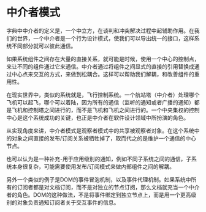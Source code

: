 # 中介者模式

字典中中介者的定义是，一个中立方，在谈判和冲突解决过程中起辅助作用。在我们的世界，一个中介者是一个行为设计模式，使我们可以导出统一的接口，这样系统不同部分就可以彼此通信。

如果系统组件之间存在大量的直接关系，就可能是时候，使用一个中心的控制点，来让不同的组件通过它来通信。中介者通过将组件之间显式的直接的引用替换成通过中心点来交互的方式，来做到松耦合。这样可以帮助我们解耦，和改善组件的重用性。

在现实世界中，类似的系统就是，飞行控制系统。一个航站塔（中介者）处理哪个飞机可以起飞，哪个可以着陆，因为所有的通信（监听的通知或者广播的通知）都是飞机和控制塔之间进行的，而不是飞机和飞机之间进行的。一个中央集权的控制中心是这个系统成功的关键，也正是中介者在软件设计领域中所扮演的角色。

从实现角度来讲，中介者模式是观察者模式中的共享被观察者对象。在这个系统中的对象之间直接的发布/订阅关系被牺牲掉了，取而代之的是维护一个通信的中心节点。

也可以认为是一种补充-用于应用级别的通知，例如不同子系统之间的通信，子系统本身很复杂，可能需要使用发布/订阅模式来做内部组件之间的解耦。

另外一个类似的例子是DOM的事件冒泡机制，以及事件代理机制。如果系统中所有的订阅者都是对文档订阅，而不是对独立的节点订阅，那么文档就充当一个中介者的角色。DOM的这种做法，不是将事件绑定到独立节点上，而是用一个更高级别的对象负责通知订阅者关于交互事件的信息。

